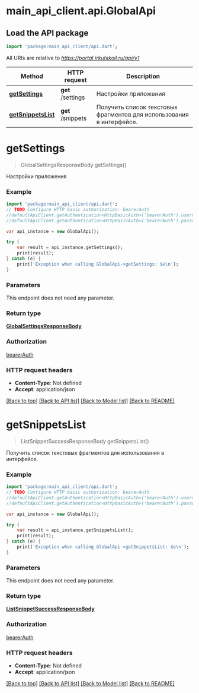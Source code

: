 # main_api_client.api.GlobalApi

## Load the API package
```dart
import 'package:main_api_client/api.dart';
```

All URIs are relative to *https://portal.irkutskoil.ru/api/v1*

Method | HTTP request | Description
------------- | ------------- | -------------
[**getSettings**](GlobalApi.md#getSettings) | **get** /settings | Настройки приложения
[**getSnippetsList**](GlobalApi.md#getSnippetsList) | **get** /snippets | Получить список текстовых фрагментов для использования в интерфейсе.


# **getSettings**
> GlobalSettingsResponseBody getSettings()

Настройки приложения

### Example 
```dart
import 'package:main_api_client/api.dart';
// TODO Configure HTTP basic authorization: bearerAuth
//defaultApiClient.getAuthentication<HttpBasicAuth>('bearerAuth').username = 'YOUR_USERNAME'
//defaultApiClient.getAuthentication<HttpBasicAuth>('bearerAuth').password = 'YOUR_PASSWORD';

var api_instance = new GlobalApi();

try { 
    var result = api_instance.getSettings();
    print(result);
} catch (e) {
    print('Exception when calling GlobalApi->getSettings: $e\n');
}
```

### Parameters
This endpoint does not need any parameter.

### Return type

[**GlobalSettingsResponseBody**](GlobalSettingsResponseBody.md)

### Authorization

[bearerAuth](../README.md#bearerAuth)

### HTTP request headers

 - **Content-Type**: Not defined
 - **Accept**: application/json

[[Back to top]](#) [[Back to API list]](../README.md#documentation-for-api-endpoints) [[Back to Model list]](../README.md#documentation-for-models) [[Back to README]](../README.md)

# **getSnippetsList**
> ListSnippetSuccessResponseBody getSnippetsList()

Получить список текстовых фрагментов для использования в интерфейсе.

### Example 
```dart
import 'package:main_api_client/api.dart';
// TODO Configure HTTP basic authorization: bearerAuth
//defaultApiClient.getAuthentication<HttpBasicAuth>('bearerAuth').username = 'YOUR_USERNAME'
//defaultApiClient.getAuthentication<HttpBasicAuth>('bearerAuth').password = 'YOUR_PASSWORD';

var api_instance = new GlobalApi();

try { 
    var result = api_instance.getSnippetsList();
    print(result);
} catch (e) {
    print('Exception when calling GlobalApi->getSnippetsList: $e\n');
}
```

### Parameters
This endpoint does not need any parameter.

### Return type

[**ListSnippetSuccessResponseBody**](ListSnippetSuccessResponseBody.md)

### Authorization

[bearerAuth](../README.md#bearerAuth)

### HTTP request headers

 - **Content-Type**: Not defined
 - **Accept**: application/json

[[Back to top]](#) [[Back to API list]](../README.md#documentation-for-api-endpoints) [[Back to Model list]](../README.md#documentation-for-models) [[Back to README]](../README.md)

